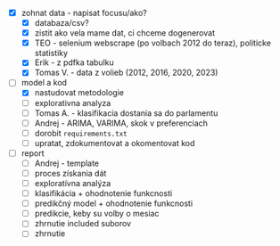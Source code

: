 - [X] zohnat data - napisat focusu/ako?
  - [X] databaza/csv?
  - [X] zistit ako vela mame dat, ci chceme dogenerovat
  - [X] TEO - selenium webscrape (po volbach 2012 do teraz), politicke statistiky
  - [X] Erik - z pdfka tabulku
  - [X] Tomas V. - data z volieb (2012, 2016, 2020, 2023)
- [ ] model a kod
  - [X] nastudovat metodologie
  - [ ] explorativna analyza
  - [ ] Tomas A. - klasifikacia dostania sa do parlamentu
  - [ ] Andrej - ARIMA, VARIMA, skok v preferenciach
  - [ ] dorobit `requirements.txt`
  - [ ] upratat, zdokumentovat a okomentovat kod
- [ ] report
  - [ ] Andrej - template
  - [ ] proces získania dát
  - [ ] exploratívna analýza
  - [ ] klasifikácia + ohodnotenie funkcnosti
  - [ ] predikčný model + ohodnotenie funkcnosti
  - [ ] predikcie, keby su volby o mesiac
  - [ ] zhrnutie included suborov
  - [ ] zhrnutie
